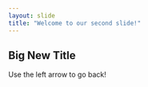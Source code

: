 ```yaml
---
layout: slide
title: "Welcome to our second slide!"
---
```

## Big New Title
Use the left arrow to go back!
